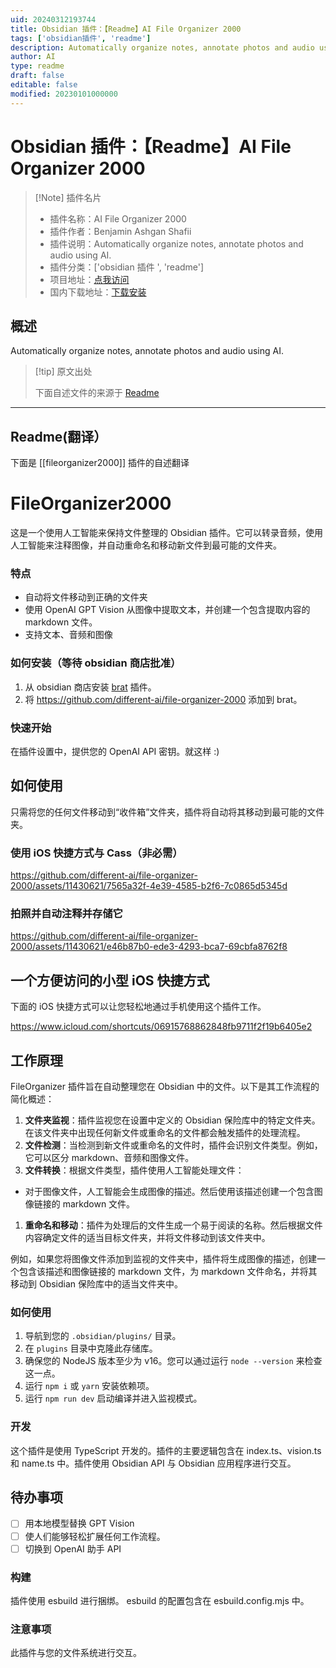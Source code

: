 ```yaml
---
uid: 20240312193744
title: Obsidian 插件：【Readme】AI File Organizer 2000
tags: ['obsidian插件', 'readme']
description: Automatically organize notes, annotate photos and audio using AI.
author: AI
type: readme
draft: false
editable: false
modified: 20230101000000
---
```


# Obsidian 插件：【Readme】AI File Organizer 2000

> [!Note] 插件名片
> - 插件名称：AI File Organizer 2000
> - 插件作者：Benjamin Ashgan Shafii
> - 插件说明：Automatically organize notes, annotate photos and audio using AI.
> - 插件分类：['obsidian 插件 ', 'readme']
> - 项目地址：[点我访问](https://github.com/different-ai/file-organizer-2000)
> - 国内下载地址：[下载安装](https://pkmer.cn/products/plugin/pluginMarket/?fileorganizer2000)

## 概述

Automatically organize notes, annotate photos and audio using AI.

> [!tip] 原文出处
>
>下面自述文件的来源于 [Readme](https://ghproxy.net/https://raw.githubusercontent.com/different-ai/file-organizer-2000/master/README.md)

---

## Readme(翻译）

下面是 [[fileorganizer2000]] 插件的自述翻译

# FileOrganizer2000

这是一个使用人工智能来保持文件整理的 Obsidian 插件。它可以转录音频，使用人工智能来注释图像，并自动重命名和移动新文件到最可能的文件夹。

### 特点

- 自动将文件移动到正确的文件夹
- 使用 OpenAI GPT Vision 从图像中提取文本，并创建一个包含提取内容的 markdown 文件。
- 支持文本、音频和图像

### 如何安装（等待 obsidian 商店批准）

1. 从 obsidian 商店安装 [brat](obsidian://show-plugin?id=obsidian42-brat) 插件。
2. 将 <https://github.com/different-ai/file-organizer-2000> 添加到 brat。

### 快速开始

在插件设置中，提供您的 OpenAI API 密钥。就这样 :)

## 如何使用

只需将您的任何文件移动到“收件箱”文件夹，插件将自动将其移动到最可能的文件夹。

### 使用 iOS 快捷方式与 Cass（非必需）

<https://github.com/different-ai/file-organizer-2000/assets/11430621/7565a32f-4e39-4585-b2f6-7c0865d5345d>

### 拍照并自动注释并存储它

<https://github.com/different-ai/file-organizer-2000/assets/11430621/e46b87b0-ede3-4293-bca7-69cbfa8762f8>

## 一个方便访问的小型 iOS 快捷方式

下面的 iOS 快捷方式可以让您轻松地通过手机使用这个插件工作。

<https://www.icloud.com/shortcuts/06915768862848fb9711f2f19b6405e2>

## 工作原理

FileOrganizer 插件旨在自动整理您在 Obsidian 中的文件。以下是其工作流程的简化概述：

1. **文件夹监视**：插件监视您在设置中定义的 Obsidian 保险库中的特定文件夹。在该文件夹中出现任何新文件或重命名的文件都会触发插件的处理流程。
2. **文件检测**：当检测到新文件或重命名的文件时，插件会识别文件类型。例如，它可以区分 markdown、音频和图像文件。
3. **文件转换**：根据文件类型，插件使用人工智能处理文件：

- 对于图像文件，人工智能会生成图像的描述。然后使用该描述创建一个包含图像链接的 markdown 文件。

1. **重命名和移动**：插件为处理后的文件生成一个易于阅读的名称。然后根据文件内容确定文件的适当目标文件夹，并将文件移动到该文件夹中。

例如，如果您将图像文件添加到监视的文件夹中，插件将生成图像的描述，创建一个包含该描述和图像链接的 markdown 文件，为 markdown 文件命名，并将其移动到 Obsidian 保险库中的适当文件夹中。

### 如何使用

1. 导航到您的 `.obsidian/plugins/` 目录。
2. 在 `plugins` 目录中克隆此存储库。
3. 确保您的 NodeJS 版本至少为 v16。您可以通过运行 `node --version` 来检查这一点。
4. 运行 `npm i` 或 `yarn` 安装依赖项。
5. 运行 `npm run dev` 启动编译并进入监视模式。

### 开发

这个插件是使用 TypeScript 开发的。插件的主要逻辑包含在 index.ts、vision.ts 和 name.ts 中。插件使用 Obsidian API 与 Obsidian 应用程序进行交互。

## 待办事项

- [ ] 用本地模型替换 GPT Vision
- [ ] 使人们能够轻松扩展任何工作流程。
- [ ] 切换到 OpenAI 助手 API

### 构建

插件使用 esbuild 进行捆绑。 esbuild 的配置包含在 esbuild.config.mjs 中。

### 注意事项

此插件与您的文件系统进行交互。
